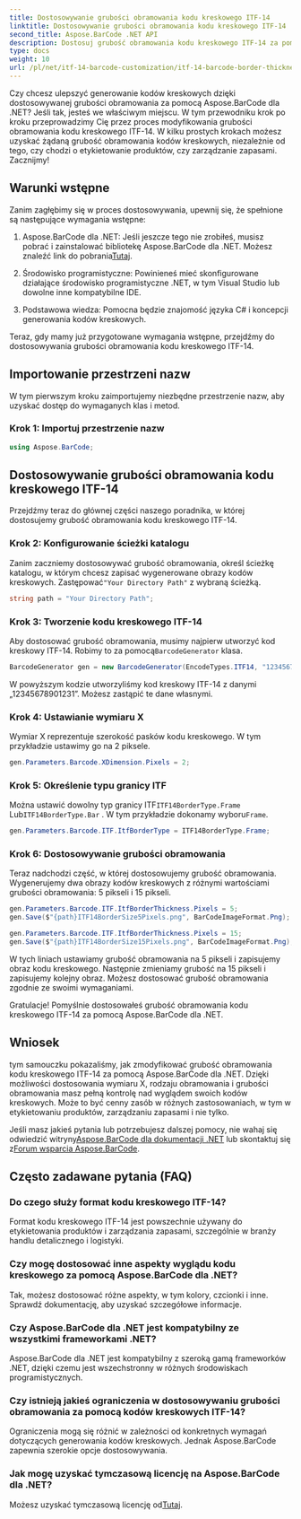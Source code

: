 ```yaml
---
title: Dostosowywanie grubości obramowania kodu kreskowego ITF-14
linktitle: Dostosowywanie grubości obramowania kodu kreskowego ITF-14
second_title: Aspose.BarCode .NET API
description: Dostosuj grubość obramowania kodu kreskowego ITF-14 za pomocą Aspose.BarCode dla .NET. Przewodnik krok po kroku dotyczący bezproblemowego generowania kodów kreskowych.
type: docs
weight: 10
url: /pl/net/itf-14-barcode-customization/itf-14-barcode-border-thickness-customization/
---
```


Czy chcesz ulepszyć generowanie kodów kreskowych dzięki dostosowywanej grubości obramowania za pomocą Aspose.BarCode dla .NET? Jeśli tak, jesteś we właściwym miejscu. W tym przewodniku krok po kroku przeprowadzimy Cię przez proces modyfikowania grubości obramowania kodu kreskowego ITF-14. W kilku prostych krokach możesz uzyskać żądaną grubość obramowania kodów kreskowych, niezależnie od tego, czy chodzi o etykietowanie produktów, czy zarządzanie zapasami. Zacznijmy!

## Warunki wstępne

Zanim zagłębimy się w proces dostosowywania, upewnij się, że spełnione są następujące wymagania wstępne:

1.  Aspose.BarCode dla .NET: Jeśli jeszcze tego nie zrobiłeś, musisz pobrać i zainstalować bibliotekę Aspose.BarCode dla .NET. Możesz znaleźć link do pobrania[Tutaj](https://releases.aspose.com/barcode/net/).

2. Środowisko programistyczne: Powinieneś mieć skonfigurowane działające środowisko programistyczne .NET, w tym Visual Studio lub dowolne inne kompatybilne IDE.

3. Podstawowa wiedza: Pomocna będzie znajomość języka C# i koncepcji generowania kodów kreskowych.

Teraz, gdy mamy już przygotowane wymagania wstępne, przejdźmy do dostosowywania grubości obramowania kodu kreskowego ITF-14.

## Importowanie przestrzeni nazw

W tym pierwszym kroku zaimportujemy niezbędne przestrzenie nazw, aby uzyskać dostęp do wymaganych klas i metod.

### Krok 1: Importuj przestrzenie nazw

```csharp
using Aspose.BarCode;
```

## Dostosowywanie grubości obramowania kodu kreskowego ITF-14

Przejdźmy teraz do głównej części naszego poradnika, w której dostosujemy grubość obramowania kodu kreskowego ITF-14.

### Krok 2: Konfigurowanie ścieżki katalogu

 Zanim zaczniemy dostosowywać grubość obramowania, określ ścieżkę katalogu, w którym chcesz zapisać wygenerowane obrazy kodów kreskowych. Zastępować`"Your Directory Path"` z wybraną ścieżką.

```csharp
string path = "Your Directory Path";
```

### Krok 3: Tworzenie kodu kreskowego ITF-14

 Aby dostosować grubość obramowania, musimy najpierw utworzyć kod kreskowy ITF-14. Robimy to za pomocą`BarcodeGenerator` klasa.

```csharp
BarcodeGenerator gen = new BarcodeGenerator(EncodeTypes.ITF14, "12345678901231");
```

W powyższym kodzie utworzyliśmy kod kreskowy ITF-14 z danymi „12345678901231”. Możesz zastąpić te dane własnymi.

### Krok 4: Ustawianie wymiaru X

Wymiar X reprezentuje szerokość pasków kodu kreskowego. W tym przykładzie ustawimy go na 2 piksele.

```csharp
gen.Parameters.Barcode.XDimension.Pixels = 2;
```

### Krok 5: Określenie typu granicy ITF

 Można ustawić dowolny typ granicy ITF`ITF14BorderType.Frame` Lub`ITF14BorderType.Bar` . W tym przykładzie dokonamy wyboru`Frame`.

```csharp
gen.Parameters.Barcode.ITF.ItfBorderType = ITF14BorderType.Frame;
```

### Krok 6: Dostosowywanie grubości obramowania

Teraz nadchodzi część, w której dostosowujemy grubość obramowania. Wygenerujemy dwa obrazy kodów kreskowych z różnymi wartościami grubości obramowania: 5 pikseli i 15 pikseli.

```csharp
gen.Parameters.Barcode.ITF.ItfBorderThickness.Pixels = 5;
gen.Save($"{path}ITF14BorderSize5Pixels.png", BarCodeImageFormat.Png);

gen.Parameters.Barcode.ITF.ItfBorderThickness.Pixels = 15;
gen.Save($"{path}ITF14BorderSize15Pixels.png", BarCodeImageFormat.Png);
```

W tych liniach ustawiamy grubość obramowania na 5 pikseli i zapisujemy obraz kodu kreskowego. Następnie zmieniamy grubość na 15 pikseli i zapisujemy kolejny obraz. Możesz dostosować grubość obramowania zgodnie ze swoimi wymaganiami.

Gratulacje! Pomyślnie dostosowałeś grubość obramowania kodu kreskowego ITF-14 za pomocą Aspose.BarCode dla .NET.

## Wniosek

tym samouczku pokazaliśmy, jak zmodyfikować grubość obramowania kodu kreskowego ITF-14 za pomocą Aspose.BarCode dla .NET. Dzięki możliwości dostosowania wymiaru X, rodzaju obramowania i grubości obramowania masz pełną kontrolę nad wyglądem swoich kodów kreskowych. Może to być cenny zasób w różnych zastosowaniach, w tym w etykietowaniu produktów, zarządzaniu zapasami i nie tylko.

 Jeśli masz jakieś pytania lub potrzebujesz dalszej pomocy, nie wahaj się odwiedzić witryny[Aspose.BarCode dla dokumentacji .NET](https://reference.aspose.com/barcode/net/) lub skontaktuj się z[Forum wsparcia Aspose.BarCode](https://forum.aspose.com/c/barcode/13).

## Często zadawane pytania (FAQ)

### Do czego służy format kodu kreskowego ITF-14?
Format kodu kreskowego ITF-14 jest powszechnie używany do etykietowania produktów i zarządzania zapasami, szczególnie w branży handlu detalicznego i logistyki.

### Czy mogę dostosować inne aspekty wyglądu kodu kreskowego za pomocą Aspose.BarCode dla .NET?
Tak, możesz dostosować różne aspekty, w tym kolory, czcionki i inne. Sprawdź dokumentację, aby uzyskać szczegółowe informacje.

### Czy Aspose.BarCode dla .NET jest kompatybilny ze wszystkimi frameworkami .NET?
Aspose.BarCode dla .NET jest kompatybilny z szeroką gamą frameworków .NET, dzięki czemu jest wszechstronny w różnych środowiskach programistycznych.

### Czy istnieją jakieś ograniczenia w dostosowywaniu grubości obramowania za pomocą kodów kreskowych ITF-14?
Ograniczenia mogą się różnić w zależności od konkretnych wymagań dotyczących generowania kodów kreskowych. Jednak Aspose.BarCode zapewnia szerokie opcje dostosowywania.

### Jak mogę uzyskać tymczasową licencję na Aspose.BarCode dla .NET?
 Możesz uzyskać tymczasową licencję od[Tutaj](https://purchase.aspose.com/temporary-license/).
